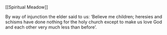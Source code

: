 [[Spiritual Meadow]]
 
By way of injunction the elder said to us: ‘Believe me children; heresies and schisms have done nothing for the holy church except to make us love God and each other very much less than before’.
